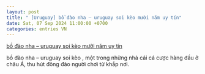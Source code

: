 ```yaml
---
layout: post
title: " [Uruguay] bồ đào nha – uruguay soi kèo‍ mười năm uy tín"
date: Sat, 07 Sep 2024 11:00:00 +0700
categories: entries VN
---
```

[bồ đào nha – uruguay soi kèo‍ mười năm uy tín](https://www.bienphong.com.vn/news/b%E1%BB%93-%C4%91%C3%A0o-nha-%E2%80%93-uruguay-soi-k%C3%A8o.shtml)

bồ đào nha – uruguay soi kèo , một trong những nhà cái cá cược hàng đầu ở châu Á, thu hút đông đảo người chơi từ khắp nơi.

